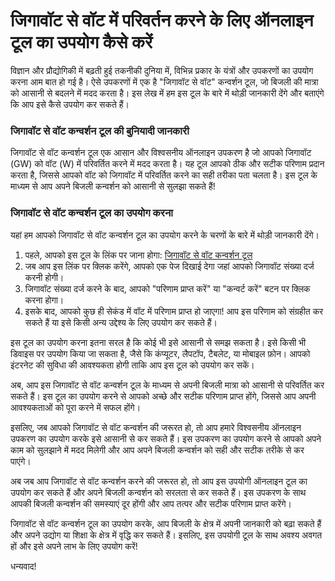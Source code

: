 जिगावॉट से वॉट में परिवर्तन करने के लिए ऑनलाइन टूल का उपयोग कैसे करें
=====================================================================

विज्ञान और प्रौद्योगिकी में बढ़ती हुई तकनीकी दुनिया में, विभिन्न प्रकार के यंत्रों और उपकरणों का उपयोग करना आम बात हो गई है। ऐसे उपकरणों में एक है "जिगावॉट से वॉट" कन्वर्शन टूल, जो बिजली की मात्रा को आसानी से बदलने में मदद करता है। इस लेख में हम इस टूल के बारे में थोड़ी जानकारी देंगे और बताएंगे कि आप इसे कैसे उपयोग कर सकते हैं।

### जिगावॉट से वॉट कन्वर्शन टूल की बुनियादी जानकारी

जिगावॉट से वॉट कन्वर्शन टूल एक आसान और विश्वसनीय ऑनलाइन उपकरण है जो आपको जिगावॉट (GW) को वॉट (W) में परिवर्तित करने में मदद करता है। यह टूल आपको ठीक और सटीक परिणाम प्रदान करता है, जिससे आपको वॉट को जिगावॉट में परिवर्तित करने का सही तरीका पता चलता है। इस टूल के माध्यम से आप अपने बिजली कन्वर्शन को आसानी से सुलझा सकते हैं!

### जिगावॉट से वॉट कन्वर्शन टूल का उपयोग करना

यहां हम आपको जिगावॉट से वॉट कन्वर्शन टूल का उपयोग करने के चरणों के बारे में थोड़ी जानकारी देंगे।

1. पहले, आपको इस टूल के लिंक पर जाना होगा: [जिगावॉट से वॉट कन्वर्शन टूल](https://www.onlinecalculatorsfree.com/hi/convert/gigawatts-to-watts.html)
2. जब आप इस लिंक पर क्लिक करेंगे, आपको एक पेज दिखाई देगा जहां आपको जिगावॉट संख्या दर्ज करनी होगी।
3. जिगावॉट संख्या दर्ज करने के बाद, आपको "परिणाम प्राप्त करें" या "कन्वर्ट करें" बटन पर क्लिक करना होगा।
4. इसके बाद, आपको कुछ ही सेकंड में वॉट में परिणाम प्राप्त हो जाएगा! आप इस परिणाम को संग्रहीत कर सकते हैं या इसे किसी अन्य उद्देश्य के लिए उपयोग कर सकते हैं।

इस टूल का उपयोग करना इतना सरल है कि कोई भी इसे आसानी से समझ सकता है। इसे किसी भी डिवाइस पर उपयोग किया जा सकता है, जैसे कि कंप्यूटर, लैपटॉप, टैबलेट, या मोबाइल फ़ोन। आपको इंटरनेट की सुविधा की आवश्यकता होगी ताकि आप इस टूल को उपयोग कर सकें।

अब, आप इस जिगावॉट से वॉट कन्वर्शन टूल के माध्यम से अपनी बिजली मात्रा को आसानी से परिवर्तित कर सकते हैं। इस टूल का उपयोग करने से आपको अच्छे और सटीक परिणाम प्राप्त होंगे, जिससे आप अपनी आवश्यकताओं को पूरा करने में सफल होंगे।

इसलिए, जब आपको जिगावॉट से वॉट कन्वर्शन की जरूरत हो, तो आप हमारे विश्वसनीय ऑनलाइन उपकरण का उपयोग करके इसे आसानी से कर सकते हैं। इस उपकरण का उपयोग करने से आपको अपने काम को सुलझाने में मदद मिलेगी और आप अपने बिजली कन्वर्शन को सही और सटीक तरीके से कर पाएंगे।

अब जब आप जिगावॉट से वॉट कन्वर्शन करने की जरूरत हो, तो आप इस उपयोगी ऑनलाइन टूल का उपयोग कर सकते हैं और अपने बिजली कन्वर्शन को सरलता से कर सकते हैं। इस उपकरण के साथ आपकी बिजली कन्वर्शन की समस्याएं दूर होंगी और आप तत्पर और सटीक परिणाम प्राप्त करेंगे।

जिगावॉट से वॉट कन्वर्शन टूल का उपयोग करके, आप बिजली के क्षेत्र में अपनी जानकारी को बढ़ा सकते हैं और अपने उद्योग या शिक्षा के क्षेत्र में वृद्धि कर सकते हैं। इसलिए, इस उपयोगी टूल के साथ अवश्य अवगत हों और इसे अपने लाभ के लिए उपयोग करें!

धन्यवाद!